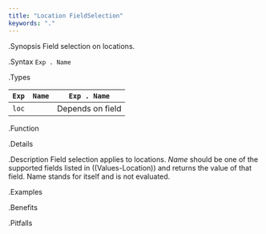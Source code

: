 ```yaml
---
title: "Location FieldSelection"
keywords: "."
---
```


.Synopsis
Field selection on locations.

.Syntax
`Exp . Name`

.Types


| `Exp` | `Name` | `Exp . Name`  |
| --- | --- | --- |
| `loc`   |          | Depends on field |


.Function

.Details

.Description
Field selection applies to locations. 
_Name_ should be one of the supported fields listed in ((Values-Location)) and returns the value of that field. 
Name stands for itself and is not evaluated.

.Examples

.Benefits

.Pitfalls

